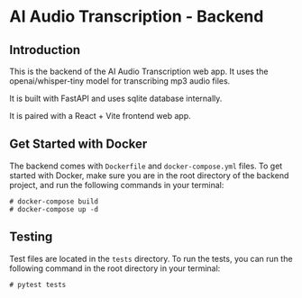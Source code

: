 # AI Audio Transcription - Backend

## Introduction

This is the backend of the AI Audio Transcription web app. It uses the openai/whisper-tiny model for transcribing mp3 audio files.

It is built with FastAPI and uses sqlite database internally.

It is paired with a React + Vite frontend web app.

## Get Started with Docker

The backend comes with `Dockerfile` and `docker-compose.yml` files. To get started with Docker, make sure you are in the root directory of the backend project, and run the following commands in your terminal:

```
# docker-compose build
# docker-compose up -d
```

## Testing

Test files are located in the `tests` directory. To run the tests, you can run the following command in the root directory in your terminal:

```
# pytest tests
```